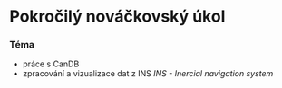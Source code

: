 #  Pokročilý nováčkovský úkol
### Téma
- práce s CanDB
- zpracování a vizualizace dat z INS
*INS - Inercial navigation system*


